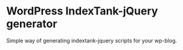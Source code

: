 # WordPress IndexTank-jQuery generator 

Simple way of generating indextank-jquery scripts for your wp-blog.
